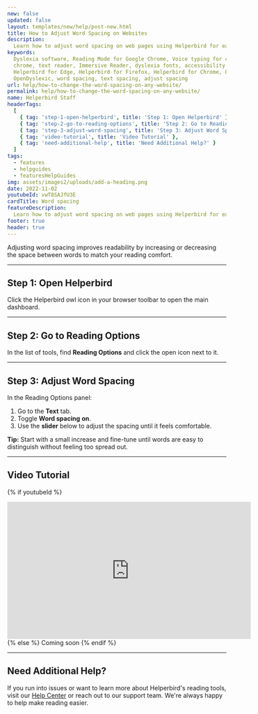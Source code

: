 ```yaml
---
new: false
updated: false
layout: templates/new/help/post-new.html
title: How to Adjust Word Spacing on Websites
description:
  Learn how to adjust word spacing on web pages using Helperbird for easier reading and improved text clarity.
keywords:
  Dyslexia software, Reading Mode for Google Chrome, Voice typing for chrome, Text to speech for
  chrome, text reader, Immersive Reader, dyslexia fonts, accessibility software, dyslexia software,
  Helperbird for Edge, Helperbird for Firefox, Helperbird for Chrome, Opendyslexic for Chrome,
  OpenDyslexic, word spacing, text spacing, adjust spacing
url: help/how-to-change-the-word-spacing-on-any-website/
permalink: help/how-to-change-the-word-spacing-on-any-website/
name: Helperbird Staff
headerTags:
  [
    { tag: 'step-1-open-helperbird', title: 'Step 1: Open Helperbird' },
    { tag: 'step-2-go-to-reading-options', title: 'Step 2: Go to Reading Options' },
    { tag: 'step-3-adjust-word-spacing', title: 'Step 3: Adjust Word Spacing' },
    { tag: 'video-tutorial', title: 'Video Tutorial' },
    { tag: 'need-additional-help', title: 'Need Additional Help?' }
  ]
tags:
  - features
  - helpguides
  - featuresHelpGuides
img: assets/images2/uploads/add-a-heading.png
date: 2022-11-02
youtubeId: vwT8SAJfU3E
cardTitle: Word spacing
featureDescription:
  Learn how to adjust word spacing on web pages using Helperbird for easier reading and improved text clarity.
footer: true
header: true
---
```


Adjusting word spacing improves readability by increasing or decreasing the space between words to match your reading comfort.

---

## Step 1: Open Helperbird

Click the Helperbird owl icon in your browser toolbar to open the main dashboard.


---

## Step 2: Go to Reading Options

In the list of tools, find **Reading Options** and click the open icon next to it.



---

## Step 3: Adjust Word Spacing

In the Reading Options panel:
1. Go to the **Text** tab.
2. Toggle **Word spacing** **on**.
3. Use the **slider** below to adjust the spacing until it feels comfortable.


**Tip:** Start with a small increase and fine-tune until words are easy to distinguish without feeling too spread out.

---

## Video Tutorial

{% if youtubeId %}
<iframe width="560" height="315" class="aspect-square rounded-2xl mb-8 mt-8" src="https://www.youtube-nocookie.com/embed/{{ youtubeId }}?si=6BtkhydcpJ8UFQ_l" title="YouTube video player" frameborder="0" allow="accelerometer; autoplay; clipboard-write; encrypted-media; gyroscope; picture-in-picture; web-share" allowfullscreen></iframe>
{% else %}
Coming soon
{% endif %}

---

## Need Additional Help?

If you run into issues or want to learn more about Helperbird's reading tools, visit our [Help Center](https://www.helperbird.com/help) or reach out to our support team. We're always happy to help make reading easier.